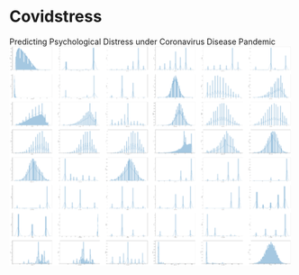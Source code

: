 # Covidstress
Predicting Psychological Distress under Coronavirus Disease Pandemic
<img src="stress_1.png" alt="image description" width="500"/>
